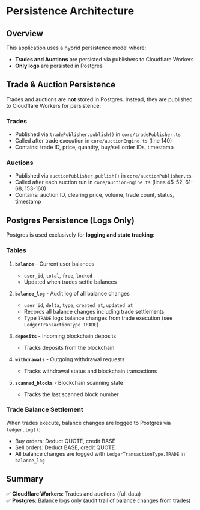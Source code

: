 # Persistence Architecture

## Overview

This application uses a hybrid persistence model where:
- **Trades and Auctions** are persisted via publishers to Cloudflare Workers
- **Only logs** are persisted in Postgres

## Trade & Auction Persistence

Trades and auctions are **not** stored in Postgres. Instead, they are published to Cloudflare Workers for persistence:

### Trades
- Published via `tradePublisher.publish()` in `core/tradePublisher.ts`
- Called after trade execution in `core/auctionEngine.ts` (line 140)
- Contains: trade ID, price, quantity, buy/sell order IDs, timestamp

### Auctions
- Published via `auctionPublisher.publish()` in `core/auctionPublisher.ts`
- Called after each auction run in `core/auctionEngine.ts` (lines 45-52, 61-68, 153-160)
- Contains: auction ID, clearing price, volume, trade count, status, timestamp

## Postgres Persistence (Logs Only)

Postgres is used exclusively for **logging and state tracking**:

### Tables

1. **`balance`** - Current user balances
   - `user_id`, `total`, `free`, `locked`
   - Updated when trades settle balances

2. **`balance_log`** - Audit log of all balance changes
   - `user_id`, `delta`, `type`, `created_at`, `updated_at`
   - Records all balance changes including trade settlements
   - Type `TRADE` logs balance changes from trade execution (see `LedgerTransactionType.TRADE`)

3. **`deposits`** - Incoming blockchain deposits
   - Tracks deposits from the blockchain

4. **`withdrawals`** - Outgoing withdrawal requests
   - Tracks withdrawal status and blockchain transactions

5. **`scanned_blocks`** - Blockchain scanning state
   - Tracks the last scanned block number

### Trade Balance Settlement

When trades execute, balance changes are logged to Postgres via `ledger.log()`:
- Buy orders: Deduct QUOTE, credit BASE
- Sell orders: Deduct BASE, credit QUOTE
- All balance changes are logged with `LedgerTransactionType.TRADE` in `balance_log`

## Summary

✅ **Cloudflare Workers**: Trades and auctions (full data)  
✅ **Postgres**: Balance logs only (audit trail of balance changes from trades)

